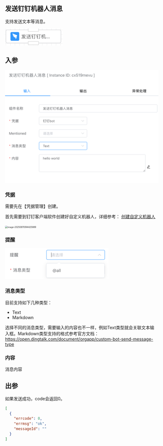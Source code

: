 ## 发送钉钉机器人消息

支持发送文本等消息。

<img src="./img/send_dingding_bot_msg_menu.png" alt="image-20250611094539988" style="zoom:50%;" />



## 入参

<img src="./img/send_dingding_bot_msg_input.png" alt="image-20250611094632758" style="zoom:50%;" />

### 凭据

需要先在【凭据管理】创建。

首先需要到钉钉客户端软件创建好自定义机器人，详细参考： [创建自定义机器人](https://open.dingtalk.com/document/orgapp/custom-bot-creation-and-installation) 

<img src="/Users/shuwoom/Desktop/iolinker.com/docs/zh/img/dingding_bot_cred.png" alt="image-20250611094425889" style="zoom:50%;" />





### 提醒

<img src="./img/send_feishu_bot_msg_mentioned_input.png" alt="image-20250611092828699" style="zoom:50%;" />



### 消息类型

目前支持如下几种类型：

- Text
- Markdown

选择不同的消息类型，需要输入的内容也不一样，例如Text类型就会关联文本输入框。Markdown类型支持的格式参考官方文档：https://open.dingtalk.com/document/orgapp/custom-bot-send-message-type



### 内容

消息内容





## 出参

如果发送成功，code会返回0。

```json
[
  {
    "errcode": 0,
    "errmsg": "ok",
    "messageId": ""
  }
]
```

